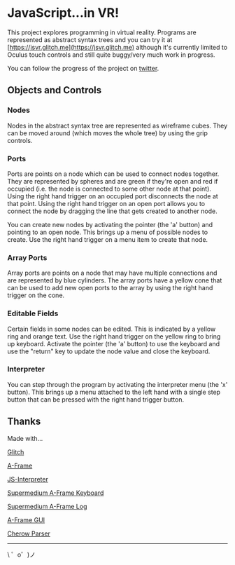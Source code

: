 JavaScript...in VR!
=================

This project explores programming in virtual reality. Programs are represented as abstract syntax trees and you can try it at  [https://jsvr.glitch.me](https://jsvr.glitch.me) although it's currently limited to Oculus touch controls and still quite buggy/very much work in progress.

You can follow the progress of the project on [twitter](https://twitter.com/IrvinHwang).


Objects and Controls
------------

### Nodes
Nodes in the abstract syntax tree are represented as wireframe cubes. They can be moved around (which moves the whole tree) by using the grip controls.

### Ports
Ports are points on a node which can be used to connect nodes together. They are represented by spheres and are green if they're open and red if occupied (i.e. the node is connected to some other node at that point). Using the right hand trigger on an occupied port disconnects the node at that point. Using the right hand trigger on an open port allows you to connect the node by dragging the line that gets created to another node.

You can create new nodes by activating the pointer (the 'a' button) and pointing to an open node. This brings up a menu of possible nodes to create. Use the right hand trigger on a menu item to create that node.

### Array Ports
Array ports are points on a node that may have multiple connections and are represented by blue cylinders. The array ports have a yellow cone that can be used to add new open ports to the array by using the right hand trigger on the cone.

### Editable Fields 
Certain fields in some nodes can be edited. This is indicated by a yellow ring and orange text. Use the right hand trigger on the yellow ring to bring up keyboard. Activate the pointer (the 'a' button) to use the keyboard and use the "return" key to update the node value and close the keyboard.

### Interpreter
You can step through the program by activating the interpreter menu (the 'x' button). This brings up a menu attached to the left hand with a single step button that can be pressed with the right hand trigger button.

Thanks
-------

Made with...

[Glitch](https://glitch.com)

[A-Frame](https://aframe.io)

[JS-Interpreter](https://github.com/NeilFraser/JS-Interpreter)

[Supermedium A-Frame Keyboard](https://github.com/supermedium/aframe-super-keyboard/tree/master/dist)

[Supermedium A-Frame Log](https://github.com/supermedium/superframe/tree/master/components/log)

[A-Frame GUI](https://github.com/rdub80/aframe-gui)

[Cherow Parser](https://github.com/cherow/cherow)

-------------------

\ ゜o゜)ノ
